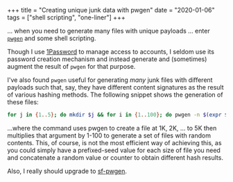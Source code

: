 +++
title = "Creating unique junk data with pwgen"
date = "2020-01-06"
tags = ["shell scripting", "one-liner"]
+++

... when you need to generate many files with unique payloads ... enter [`pwgen`](https://formulae.brew.sh/formula/pwgen#default) and some shell scripting.

Though I use [1Password](https://1password.com) to manage access to accounts, I seldom use its password creation mechanism and instead generate and
(sometimes) augment the result of `pwgen` for that purpose.

I've also found `pwgen` useful for generating _many_ junk files with different payloads such that, say, they have different content signatures
as the result of various hashing methods. The following snippet shows the generation of these files:

```bash
for j in {1..5}; do mkdir $j && for i in {1..100}; do pwgen -n $(expr $j \* $i \* 1000) 1 > $j/$i.txt; done & done
```

...where the command uses pwgen to create a file at 1K, 2K, ... to 5K then multiplies that argument by 1-100 to generate a set of files with random
contents. This, of course, is not the most efficient way of achieving this, as you could simply have a prefixed-seed value for each size of file you need and concatenate a random value or counter to obtain different hash results.

Also, I really should upgrade to [sf-pwgen](https://formulae.brew.sh/formula/sf-pwgen#default).
